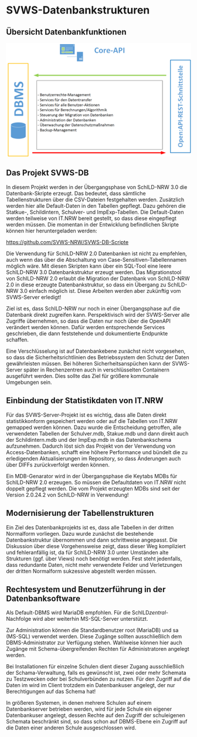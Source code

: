 # SVWS-Datenbankstrukturen

## Übersicht Datenbankfunktionen

![Übersicht-REST-Server-06](./graphics/Uebersicht-REST-Server-06.png)

## Das Projekt SVWS-DB
In diesem Projekt werden in der Übergangsphase von SchILD-NRW 3.0 die Datenbank-Skripte erzeugt. 
Das bedeutet, dass sämtliche Tabellenstrukturen über die CSV-Dateien festgehalten werden.
Zusätzlich werden hier alle Default-Daten in den Tabellen gepflegt. 
Dazu gehören die Statkue-, Schildintern, Schulver- und ImpExp-Tabellen. Die Default-Daten werden teilweise von IT.NRW 
bereit gestellt, so dass diese eingepflegt werden müssen.
Die momentan in der Entwicklung befindlichen Skripte können hier heruntergeladen werden:

https://github.com/SVWS-NRW/SVWS-DB-Scripte

Die Verwendung für SchILD-NRW 2.0 Datenbanken ist nicht zu empfehlen, auch wenn das über die Abschaltung von Case-Sensitiven-Tabellennamen möglich wäre.
Mit diesen Skripten kann über ein SQL-Tool eine leere SchILD-NRW 3.0 Datenbankstruktur erzeugt werden. 
Das Migrationstool von SchILD-NRW 2.0 erlaubt die Migration der Datenbank von SchILD-NRW 2.0 in diese erzeugte Datenbankstruktur, so dass ein Übergang zu SchILD-NRW 3.0 einfach möglich ist.
Diese Arbeiten werden aber zukünftig vom SVWS-Server erledigt!

Ziel ist es, dass SchILD-NRW nur noch in einer Übergangsphase auf die Datenbank direkt zugreifen kann. 
Perspektivisch wird der SVWS-Server alle Zugriffe übernehmen, so dass die Daten nur noch über die OpenAPI verändert werden können. 
Dafür werden entsprechende Services geschrieben, die dann feststehende und dokumentierte Endpunkte schaffen.

Eine Verschlüsselung ist auf Datenbankebene zunächst nicht vorgesehen, so dass die Sicherheitsrichtlinien des Betriebssystem den Schutz der Daten gewährleisten müssen. 
Bei höheren Sicherheitsanspüchen kann der SVWS-Server später in Rechenzentren auch in verschlüsselten Containern ausgeführt werden. 
Dies sollte das Ziel für größere kommunale Umgebungen sein.

## Einbindung der Statistikdaten von IT.NRW
Für das SVWS-Server-Projekt ist es wichtig, dass alle Daten direkt statistikkonform gespeichert werden oder auf die Tabellen von IT.NRW gemapped werden können.
Dazu wurde die Entscheidung getroffen, alle verwendeten Tabellen der Schulver.mdb, Stakue.mdb und dann direkt auch der Schildintern.mdb und der ImpExp.mdb 
in das Datenbankschema aufzunehmen.
Dadurch löst sich das Projekt von der Verwendung von Access-Datenbanken, schafft eine höhere Performance und bündelt die zu erledigenden Aktualisierungen 
im Repository, so dass Änderungen auch über DIFFs zurückverfolgt werden können.

Ein MDB-Genarator wird in der Übergangsphase die Keytabs MDBs für SchILD-NRW 2.0 erzeugen. So müssen die Defaultdaten von IT.NRW nicht doppelt gepflegt werden. Die vom Projekt erzeugten MDBs sind seit der Version 2.0.24.2 von SchILD-NRW in Verwendung!

## Modernisierung der Tabellenstrukturen
Ein Ziel des Datenbankprojekts ist es, dass alle Tabellen in der dritten Normalform vorliegen.
Dazu wurde zunächst die bestehende Datenbankstruktur übernommen und dann schrittweise angepasst. Die Diskussion über diese Vorgehensweise zeigt, dass dieser Weg kompliziert und fehleranfällig ist, da für SchILD-NRW 3.0 unter Umständen alte Strukturen (ggf. über Views) noch benötigt werden.
Fest steht jedenfalls, dass redundante Daten, nicht mehr verwendete Felder und Verletzungen der dritten Normalform sukzessive abgestellt werden müssen.


## Rechtesystem und Benutzerführung in der Datenbanksoftware
Als Default-DBMS wird MariaDB empfohlen. Für die SchILD*zentral*-Nachfolge wird aber weiterhin MS-SQL-Server unterstützt.

Zur Administration können die Standardbenutzer root (MariaDB) und sa (MS-SQL) verwendet werden. Diese Zugänge sollten ausschließlich dem DBMS-Administrator zur Verfügung stehen. Wahlweise können hier auch Zugänge mit Schema-übergreifenden Rechten für Administratoren angelegt werden.

Bei Installationen für einzelne Schulen dient dieser Zugang ausschließlich der Schama-Verwaltung, falls es gewünscht ist, zwei oder mehr Schemata zu Testzwecken oder bei Schulverbünden zu nutzen. Für den Zugriff auf die Daten im wird im Client trotzdem ein Datenbankuser angelegt, der nur Berechtigungen auf das Schema hat!

In größeren Systemen, in denen mehrere Schulen auf einem Datenbankserver betrieben werden, wird für jede Schule ein eigener Datenbankuser angelegt, dessen Rechte auf den Zugriff der schuleigenen Schemata beschränkt sind, so dass schon auf DBMS-Ebene ein Zugriff auf die Daten einer anderen Schule ausgeschlossen wird.


